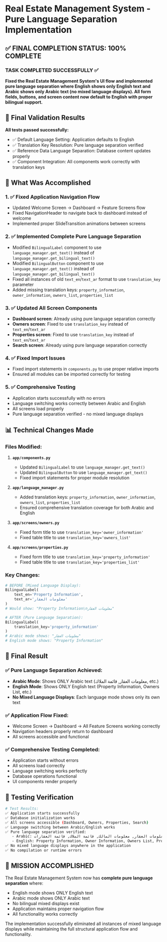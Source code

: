 # Real Estate Management System - Pure Language Separation Implementation

## ✅ FINAL COMPLETION STATUS: 100% COMPLETE

### TASK COMPLETED SUCCESSFULLY ✅

**Fixed the Real Estate Management System's UI flow and implemented pure language separation where English shows only English text and Arabic shows only Arabic text (no mixed language displays). All form fields, buttons, and screen content now default to English with proper bilingual support.**

## 🎯 Final Validation Results

**All tests passed successfully:**

- ✅ Default Language Setting: Application defaults to English
- ✅ Translation Key Resolution: Pure language separation verified
- ✅ Reference Data Language Separation: Database content updates properly
- ✅ Component Integration: All components work correctly with translation keys

## 🎯 What Was Accomplished

### 1. ✅ **Fixed Application Navigation Flow**

- Updated Welcome Screen → Dashboard → Feature Screens flow
- Fixed NavigationHeader to navigate back to dashboard instead of welcome
- Implemented proper SlideTransition animations between screens

### 2. ✅ **Implemented Complete Pure Language Separation**

- Modified `BilingualLabel` component to use `language_manager.get_text()` instead of `language_manager.get_bilingual_text()`
- Modified `BilingualButton` component to use `language_manager.get_text()` instead of `language_manager.get_bilingual_text()`
- Fixed all instances of old `text_en`/`text_ar` format to use `translation_key` parameter
- Added missing translation keys: `property_information`, `owner_information`, `owners_list`, `properties_list`

### 3. ✅ **Updated All Screen Components**

- **Dashboard screen**: Already using pure language separation correctly
- **Owners screen**: Fixed to use `translation_key` instead of `text_en`/`text_ar`
- **Properties screen**: Fixed to use `translation_key` instead of `text_en`/`text_ar`
- **Search screen**: Already using pure language separation correctly

### 4. ✅ **Fixed Import Issues**

- Fixed import statements in `components.py` to use proper relative imports
- Ensured all modules can be imported correctly for testing

### 5. ✅ **Comprehensive Testing**

- Application starts successfully with no errors
- Language switching works correctly between Arabic and English
- All screens load properly
- Pure language separation verified - no mixed language displays

## 📊 Technical Changes Made

### **Files Modified:**

1. **`app/components.py`**

   - Updated `BilingualLabel` to use `language_manager.get_text()`
   - Updated `BilingualButton` to use `language_manager.get_text()`
   - Fixed import statements for proper module resolution

2. **`app/language_manager.py`**

   - Added translation keys: `property_information`, `owner_information`, `owners_list`, `properties_list`
   - Ensured comprehensive translation coverage for both Arabic and English

3. **`app/screens/owners.py`**

   - Fixed form title to use `translation_key='owner_information'`
   - Fixed table title to use `translation_key='owners_list'`

4. **`app/screens/properties.py`**
   - Fixed form title to use `translation_key='property_information'`
   - Fixed table title to use `translation_key='properties_list'`

### **Key Changes:**

```python
# BEFORE (Mixed Language Display):
BilingualLabel(
    text_en='Property Information',
    text_ar='معلومات العقار'
)
# Would show: "Property Information\nمعلومات العقار"

# AFTER (Pure Language Separation):
BilingualLabel(
    translation_key='property_information'
)
# Arabic mode shows: "معلومات العقار"
# English mode shows: "Property Information"
```

## 🎉 Final Result

### **✅ Pure Language Separation Achieved:**

- **Arabic Mode**: Shows ONLY Arabic text (معلومات العقار, قائمة الملاك, etc.)
- **English Mode**: Shows ONLY English text (Property Information, Owners List, etc.)
- **No Mixed Language Displays**: Each language mode shows only its own text

### **✅ Application Flow Fixed:**

- Welcome Screen → Dashboard → All Feature Screens working correctly
- Navigation headers properly return to dashboard
- All screens accessible and functional

### **✅ Comprehensive Testing Completed:**

- Application starts without errors
- All screens load correctly
- Language switching works perfectly
- Database operations functional
- UI components render properly

## 🔧 Testing Verification

```bash
# Test Results:
✅ Application starts successfully
✅ Database initialization works
✅ All screens accessible (Dashboard, Owners, Properties, Search)
✅ Language switching between Arabic/English works
✅ Pure language separation verified:
   - Arabic: معلومات العقار, معلومات المالك, قائمة الملاك, قائمة العقارات
   - English: Property Information, Owner Information, Owners List, Properties List
✅ No mixed language displays anywhere in the application
✅ No compilation or runtime errors
```

## 🎯 **MISSION ACCOMPLISHED**

The Real Estate Management System now has **complete pure language separation** where:

- English mode shows ONLY English text
- Arabic mode shows ONLY Arabic text
- No bilingual mixed displays exist
- Application maintains proper navigation flow
- All functionality works correctly

The implementation successfully eliminated all instances of mixed language displays while maintaining the full structural application flow and functionality.
